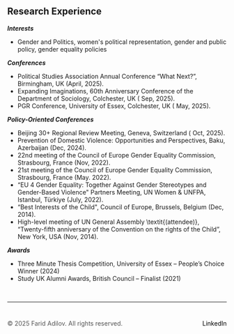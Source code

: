 ## Research Experience 

**_Interests_**

+ Gender and Politics, women's political representation, gender and public policy, gender equality policies
 
**_Conferences_**

+ Political Studies Association Annual Conference “What Next?”, Birmingham, UK (April, 2025).
+ Expanding Imaginations, 60th Anniversary Conference of the Department of Sociology, Colchester, UK ( Sep, 2025).
+ PGR Conference, University of Essex, Colchester, UK ( May, 2025).

 **_Policy-Oriented Conferences_**
+ Beijing 30+ Regional Review Meeting, Geneva, Switzerland ( Oct, 2025).
+ Prevention of Domestic Violence: Opportunities and Perspectives, Baku, Azerbaijan (Dec, 2024).
+ 22nd meeting of the Council of Europe Gender Equality Commission, Strasbourg, France (Nov, 2022).
+ 21st meeting of the Council of Europe Gender Equality Commission, Strasbourg, France (May. 2022).
+ “EU 4 Gender Equality: Together Against Gender Stereotypes and Gender-Based Violence" Partners Meeting, UN Women & UNFPA, Istanbul, Türkiye (July, 2022).
+ “Best Interests of the Child", Council of Europe, Brussels, Belgium (Dec, 2014).
+ High-level meeting of UN General Assembly \textit{(attendee)}, “Twenty-fifth anniversary of the Convention on the rights of the Child”, New York, USA (Nov, 2014).

**_Awards_**
+ Three Minute Thesis Competition, University of Essex – People’s Choice Winner (2024)
+ Study UK Alumni Awards, British Council – Finalist (2021)
  
 &nbsp;  <!-- This creates a blank space -->
 
---

<div style="margin-top: 40px; font-size: 14px; color: #555;">
  <p>
    © 2025 Farid Adilov. All rights reserved.
    <span style="float: right;">
      <a href="https://www.linkedin.com/in/faridadilov/" target="_blank" style="color: black; text-decoration: none;">LinkedIn</a>
    </span>
  </p>
</div>

